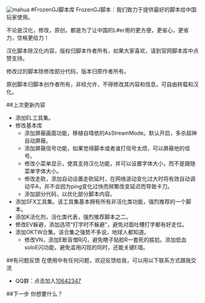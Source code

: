 ![mahua](https://git.oschina.net/FrozenGJOSC/FrozenGJSharp/raw/master/%E5%9F%BA%E6%9C%AC%E5%BA%93/Resources/logo1.png)
#FrozenGJ脚本库
FrozenGJ脚本：我们致力于提供最好的脚本给中国玩家使用。

不论是汉化，修改，原创，都是为了让中国的L#er用的更方便，更省心，更省力，空格更给力！

汉化脚本除汉化内容，版权归脚本作者所有，如果大家喜欢，请到官网脚本库中点赞支持。

修改过的脚本除修改部分代码，版本归原作者所有。

原创脚本归脚本创作者所有，非经允许，不得修改其内容和信息。可自由转载和汉化。


##上次更新内容

* 添加EL工具集。
* 修改基本库
    * 添加屏蔽画面功能，移植自晴依的AsStreamMode。默认开启，多杀超神自动屏蔽。
    *  添加屏蔽信号功能，如果觉得脚本或者谁打信号太烦，可以屏蔽他的信号。
    *  修改小菜单显示，使其支持汉化功能，并可以设置字体大小，而不是跟随菜单字体大小。
    *  修改走砍，添加自动设置走砍延时，在网络波动变化过大时将有效自动调动平A，并不会因为ping变化过快而频繁改变延迟而导致卡刀。
    *  添加部分代码，以优化部分脚本内容。
* 添加SFX工具集。该工具集基本拥有所有非活化类功能，强烈推荐的一个脚本。
* 添加K活化剂，活化类代表，强烈推荐脚本之二。
* 修改EV躲避，添加选项“打字时不躲避”，避免对面吐槽打字都有好走位。
* 添加OKTW合集。该合集之强势不多说，地球人都知道。
    * 修改VN，添加E断盲僧R闪，避免瞎子贴脸R一套死的尴尬。添加低血soloE闪功能，避免滥用闪现的同时，还能关键E墙。

##有问题反馈
在使用中有任何问题，欢迎反馈给我，可以用以下联系方式跟我交流

* QQ群：点击加入[10642347](http://jq.qq.com/?_wv=1027&k=2Gw3IFB)

##下一步
你想要什么？